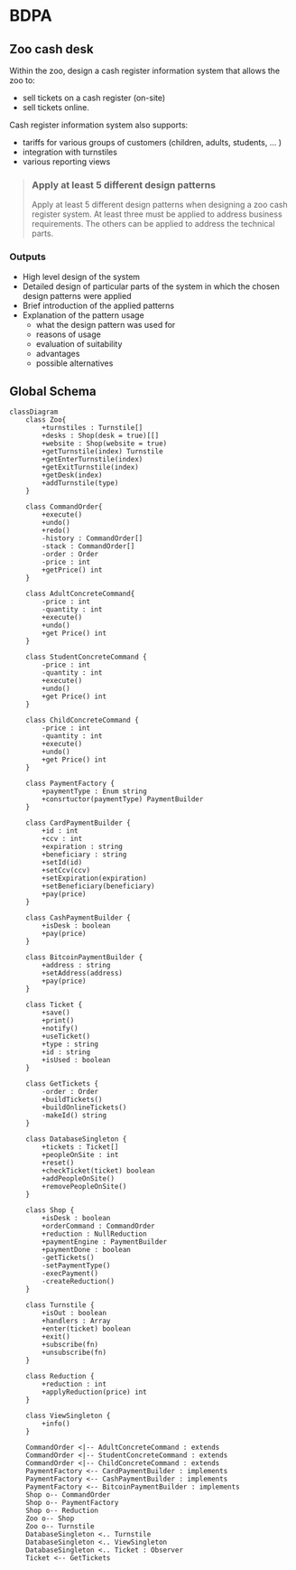 # BDPA

## Zoo cash desk

Within the zoo, design a cash register information system that allows the zoo to:

- sell tickets on a cash register (on-site)
- sell tickets online.

Cash register information system also supports:

- tariffs for various groups of customers (children, adults, students, ... )
- integration with turnstiles
- various reporting views

> ### Apply at least 5 different design patterns
>
> Apply at least 5 different design patterns when designing a zoo cash register system. At least three must be applied to address business requirements. The others can be applied to address the technical parts.

### Outputs

- High level design of the system
- Detailed design of particular parts of the system in which the chosen design patterns were applied
- Brief introduction of the applied patterns
- Explanation of the pattern usage
  - what the design pattern was used for
  - reasons of usage
  - evaluation of suitability
  - advantages
  - possible alternatives

## Global Schema

```mermaid
classDiagram
    class Zoo{
        +turnstiles : Turnstile[]
        +desks : Shop(desk = true)[[]
        +website : Shop(website = true)
        +getTurnstile(index) Turnstile
        +getEnterTurnstile(index)
        +getExitTurnstile(index)
        +getDesk(index)
        +addTurnstile(type)
    }

    class CommandOrder{
        +execute()
        +undo()
        +redo()
        -history : CommandOrder[]
        -stack : CommandOrder[]
        -order : Order
        -price : int
        +getPrice() int
    }

    class AdultConcreteCommand{
        -price : int
        -quantity : int
        +execute()
        +undo()
        +get Price() int
    }

    class StudentConcreteCommand {
        -price : int
        -quantity : int
        +execute()
        +undo()
        +get Price() int
    }

    class ChildConcreteCommand {
        -price : int
        -quantity : int
        +execute()
        +undo()
        +get Price() int
    }

    class PaymentFactory {
        +paymentType : Enum string
        +consrtuctor(paymentType) PaymentBuilder
    }

    class CardPaymentBuilder {
        +id : int
        +ccv : int
        +expiration : string
        +beneficiary : string
        +setId(id)
        +setCcv(ccv)
        +setExpiration(expiration)
        +setBeneficiary(beneficiary)
        +pay(price)
    }

    class CashPaymentBuilder {
        +isDesk : boolean
        +pay(price)
    }

    class BitcoinPaymentBuilder {
        +address : string
        +setAddress(address)
        +pay(price)
    }

    class Ticket {
        +save()
        +print()
        +notify()
        +useTicket()
        +type : string
        +id : string
        +isUsed : boolean
    }

    class GetTickets {
        -order : Order
        +buildTickets()
        +buildOnlineTickets()
        -makeId() string
    }

    class DatabaseSingleton {
        +tickets : Ticket[]
        +peopleOnSite : int
        +reset()
        +checkTicket(ticket) boolean
        +addPeopleOnSite()
        +removePeopleOnSite()
    }

    class Shop {
        +isDesk : boolean
        +orderCommand : CommandOrder
        +reduction : NullReduction
        +paymentEngine : PaymentBuilder
        +paymentDone : boolean
        -getTickets()
        -setPaymentType()
        -execPayment()
        -createReduction()
    }

    class Turnstile {
        +isOut : boolean
        +handlers : Array
        +enter(ticket) boolean
        +exit()
        +subscribe(fn)
        +unsubscribe(fn)
    }

    class Reduction {
        +reduction : int
        +applyReduction(price) int
    }

    class ViewSingleton {
        +info()
    }

    CommandOrder <|-- AdultConcreteCommand : extends
    CommandOrder <|-- StudentConcreteCommand : extends
    CommandOrder <|-- ChildConcreteCommand : extends
    PaymentFactory <-- CardPaymentBuilder : implements
    PaymentFactory <-- CashPaymentBuilder : implements
    PaymentFactory <-- BitcoinPaymentBuilder : implements
    Shop o-- CommandOrder
    Shop o-- PaymentFactory
    Shop o-- Reduction
    Zoo o-- Shop
    Zoo o-- Turnstile
    DatabaseSingleton <.. Turnstile
    DatabaseSingleton <.. ViewSingleton
    DatabaseSingleton <.. Ticket : Observer
    Ticket <-- GetTickets
```
